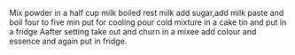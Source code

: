 Mix powder in a half cup milk boiled rest milk add sugar,add milk paste
and boil four to five min put for cooling pour cold mixture in a cake tin and put
in a fridge Aafter setting take out and churn in a mixee add colour and essence
and again put in fridge.


